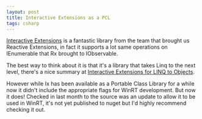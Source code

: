 ```yaml
---
layout: post
title: Interactive Extensions as a PCL
tags: csharp
---
```


[Interactive Extensions][ix] is a fantastic library from the team that brought us Reactive Extensions, in fact it supports a lot same operations on IEnumerable that Rx brought to IObservable.

The best way to think about it is that it's a library that takes Linq to the next level, there's a nice summary at [Interactive Extensions for LINQ to Objects][infoq].

However while Ix has been available as a Portable Class Library for a while now it didn't include the appropriate flags for WinRT development. But now it does! Checked in last month to the source was an update to allow it to be used in WinRT, it's not yet published to nuget but I'd highly recommend checking it out.

[ix]: http://rx.codeplex.com/
[infoq]: http://www.infoq.com/news/2011/07/Ix
